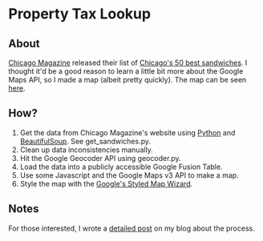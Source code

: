 Property Tax Lookup
=============================

About
-------
[Chicago Magazine](http://www.chicagomag.com) released their list of [Chicago's 50 best sandwiches](http://www.chicagomag.com/Chicago-Magazine/November-2012/Best-Sandwiches-Chicago/).  I thought it'd be a good reason to learn a little bit more about the Google Maps API, so I made a map (albeit pretty quickly).  The map can be seen [here](www.gregreda.com/best-sandwiches.html).

How?
-----
1. Get the data from Chicago Magazine's website using [Python](http://www.python.org/) and [BeautifulSoup](http://www.crummy.com/software/BeautifulSoup/). See get_sandwiches.py.
2. Clean up data inconsistencies manually.
3. Hit the Google Geocoder API using geocoder.py.
4. Load the data into a publicly accessible Google Fusion Table.
5. Use some Javascript and the Google Maps v3 API to make a map.
6. Style the map with the [Google's Styled Map Wizard](http://gmaps-samples-v3.googlecode.com/svn/trunk/styledmaps/wizard/index.html).

Notes
--------
For those interested, I wrote a [detailed post](http://www.gregreda.com/2013/05/06/more-web-scraping-with-python/) on my blog about the process.
